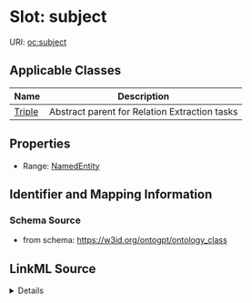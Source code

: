 # Slot: subject

URI: [oc:subject](http://w3id.org/ontogpt/ontology-class-templatesubject)



<!-- no inheritance hierarchy -->




## Applicable Classes

| Name | Description |
| --- | --- |
[Triple](Triple.md) | Abstract parent for Relation Extraction tasks






## Properties

* Range: [NamedEntity](NamedEntity.md)







## Identifier and Mapping Information







### Schema Source


* from schema: https://w3id.org/ontogpt/ontology_class




## LinkML Source

<details>
```yaml
name: subject
from_schema: https://w3id.org/ontogpt/ontology_class
rank: 1000
alias: subject
owner: Triple
domain_of:
- Triple
range: NamedEntity

```
</details>